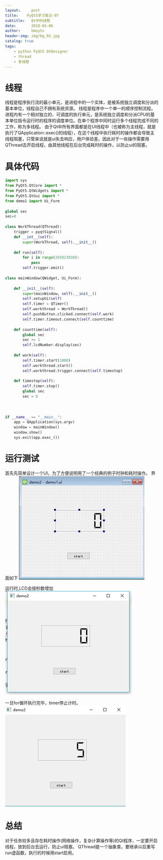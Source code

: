 ```yaml
---
layout:     post
title:    PyQt5学习笔记-07
subtitle:   Qt中的线程
date:       2018-05-06
author:     hmoytx
header-img: img/bg_02.jpg
catalog: true
tags:
    - python PyQt5 QtDesigner
    - thread 
    - 多线程
---
```


# 线程
线程是程序执行流的最小单元，是进程中的一个实体，是被系统独立调度和分派的基本单位，线程自己不拥有系统资源。
线程是程序中一个单一的顺序控制流程。进程内有一个相对独立的、可调度的执行单元，是系统独立调度和分派CPU的基本单位指令运行时的程序的调度单位。在单个程序中同时运行多个线程完成不同的工作，称为多线程。
由于Qt中所有界面都是在UI线程中（也被称为主线程，就是执行了QApplication::exec()的线程），在这个线程中执行耗时的操作都会导致主线程阻塞，只管来说就是ui失去响应，用户体验差。因此对于一些操作需要用QThread去开启线程，由其他线程在后台完成耗时的操作，以防止ui的阻塞。

# 具体代码
```python
import sys
from PyQt5.QtCore import *
from PyQt5.QtWidgets import *
from PyQt5.QtGui import *
from demo1 import Ui_Form

global sec
sec=0

class WorkThread(QThread):
    trigger = pyqtSignal()
    def __int__(self):
        super(WorkThread, self).__init__()

    def run(self):
        for i in range(203023030):
            pass
        self.trigger.emit()

class mainWindow(QWidget, Ui_Form):

    def __init__(self):
        super(mainWindow, self).__init__()
        self.setupUi(self)
        self.timer = QTimer()
        self.workthread = WorkThread()
        self.pushButton.clicked.connect(self.work)
        self.timer.timeout.connect(self.counttime)

    def counttime(self):
        global sec
        sec += 1
        self.lcdNumber.display(sec)

    def work(self):
        self.timer.start(1000)
        self.workthread.start()
        self.workthread.trigger.connect(self.timestop)

    def timestop(self):
        self.timer.stop()
        global sec
        sec = 0



if __name__ == "__main__":
    app = QApplication(sys.argv)
    window = mainWindow()
    window.show()
    sys.exit(app.exec_())

```

# 运行测试
首先先简单设计一个UI，为了方便说明用了一个经典的例子时钟和耗时操作。
界面如下
![demo1](/img/demo1.png)

运行时,LCD会按秒数增加
![thread1](/img/thread1.png)

一旦for循环执行完毕，timer停止计时。
![thread2](/img/thread2.png)

# 总结
对于任务较多且存在耗时操作(网络操作，复杂计算操作等)的Qt程序，一定要开启线程，放到后台去运行，防止ui阻塞。
QThread是一个抽象类，要继承以后重写run虚函数，执行的时候用start启用。
